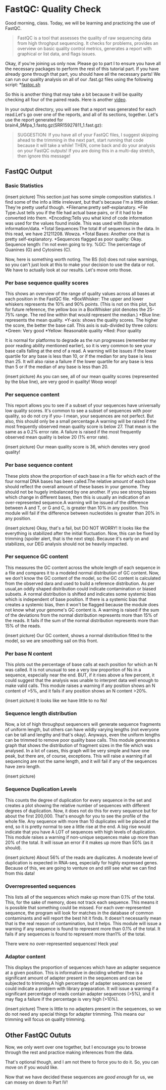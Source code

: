 # FastQC: Quality Check
Good morning, class. Today, we will be learning and practicing the use of FastQC.
> FastQC is a  tool that assesses the quality of raw sequencing data from high throghput sequencing. It checks for problems, provides an overview on basic quality control metrics, generates a report with graphical or list data, and flags issues.

Okay, if you're joining us only now. Please go to part I to ensure you have all the necessary packages to perform the rest of this tutorial part. If you have already gone through that part, you should have all the necessary parts! We can run our quality analysis on all of our .fast.gz files using the following script:
*[fastqc.sh]()

So this is another thing that may take a bit because it will be quality checking all four of the paired reads. Here is another [video](https://www.youtube.com/watch?v=zKKKJQ51aoE).

In your output directory, you will see that a report was generated for each read.Let's go over one of the reports, and all of its sections, together. Let's use the report generated for brain4_9Mpa_1.fastq.gz(SRR15927811_1.fast.gz):

> SUGGESTION: If you have all of your FastQC files, I suggest skipping ahead to the trimming in the next part, start running that code because it will take a while! THEN, come back and do your analysis on your FastQC outputs! If you are doing this in a multi-day stretch, then ignore this message!

## FastQC Output
### Basic Statistics
(insert picture)
This section just has some simple composition statistics. I find some of the info a little irrelevant, but that's because I'm a little stinker. They're pretty useful though.
*Filename:pretty self-explanatory.
*File Type:Just tells you if the file had actual base pairs, or if it had to be converted into them.
*Encoding:Tells you what kind of code information was used for the values found inside. This was used with Illumina information/data.
*Total Sequences:The total # of sequences in the data. In this read, we have 21211208. Wowza.
*Total Bases: Another one that is pretty self-explanatory.
*Sequences flagged as poor quality: Okay.
Sequence length: I'm not even going to try.
%GC: The percentage of Guanines (G) and Cytosines (C). 

Now, here is something worth noting. The BS (lol) does not raise warnings, so you can't just look at this to make your decision to use the data or not. We have to actually look at our results. Let's move onto those.

### Per base sequence quality scores
This shows an overview of the range of quality values across all bases at each position in the FastQC file.
*BoxWhisker: The upper and lower whiskers represents the 10% and 90% points. (This is not on this plot, but for future reference, the yellow box in a BoxWhisker plot denotes the 25-75% range. The red line within that would represent the median.)
*Blue line: represents the mean quality.
*Y-axis: shows the quality scores. The higher the score, the better the base call. This axis is sub-divided by three colors:
    *Green: Very good
    *Yellow: Reasonable quality
    *Red: Poor quality

It is normal for platforms to degrade as the run progresses (remember my poor reading ability mentioned earlier), so it is very common to see your base calls falling at the end of a read. A warning will be issues if the lower quartile for any base is less than 10, or if the median for any base is less than 25. It will also raise a failure if the lower quartile for any base is less than 5 or if the median of any base is less than 20.

(insert picture)
As you can see, all of our mean quality scores (represented by the blue line), are very good in quality! Woop woop!

### Per sequence content
This report allows you to see if a subset of your sequences have universally low quality scores. It's common to see a subset of sequences with poor quality, so do not cry if you- I mean, your sequences are not perfect. But also, this should only be a small percentage.A warning will be raised if the most frequently observed mean quality score is below 27. That mean is the same as a 0.2% error rate. A failure is raised if the most frequently observed mean quality is below 20 (1% error rate).

(insert picture)
Our mean quality score is 36, which denotes very good quality!

### Per base sequence content
These plots show the proportion of each base in a file for which each of the four normal DNA bases has been called.The relative amount of each base should reflect the overall amount of these bases in your genome. They should not be hugely imbalanced by one another. If you see strong biases which change in different bases, then this is usually an indication of an over-represented sequence.A warning will be issued uf the difference between A and T, or G and C, is greater than 10% in any position. This module will fail if the difference between nucleotides is greater than 20% in any position.

(insert picture)
Okay, that's a fail, but DO NOT WORRY! It looks like the everything is stabilized after the initial fluctuation. Now, this can be fixed by trimming (spoiler alert, that is the next step). Because it's early on and stabilizes, our DEG analysis should not be heavily impacted.

### Per sequence GC content 
This measures the GC content across the whole length of each sequence in a file and compares it to a modeled normal distribution of GC content. Now, we don't know the GC content of the model, so the GC content is calculated from the observed dara and used to build a reference distribution. As per usual,an oddly shaped distribution could indicate contamination or biased subsets. A normal distribution is shifted and indicates some systemic bias which is independent of base position. If there is a systemic bias that creates a systemic bias, then it won't be flagged because the module does not know what your genome's GC content is. A warning is raised if the sum of the deviations from the normal distribution represents more than 15% of the reads. It fails if the sum of the normal distribution represents more than 15% of the reads.

(insert picture)
Our GC content, shows a normal distribution fitted to the model, so we are smoothing sail on this front.

### Per base N content
This plots out the percentage of base calls at each position for which an N was called. It is not unusual to see a very low proportion of Ns in a sequence, especially near the end. BUT, if it rises above a few percent, it could suggest that the analysis was unable to interpret data well enough to make valid calls. This module raises a warning if any position shows an N content of >5%, and it fails if any position shows an N content >20%.

(insert picture)
It looks like we have little to no Ns!

### Sequence length distribution
Now, a lot of high throughput sequencers will generate sequence fragments of uniform length, but others can have wildly varying lengths (not everyone can be tall and lengthy and that's okay). Anyways, even the uniform lengths can be trimmed to remove poor quality base calls. This module generates a graph that shows the distribution of fragment sizes in the file which was analysed. In a lot of cases, this graph will be very simple and have one peak, but there are, of course, exceptions. This will raise a warning if all sequencing are not the same length, and it will fail if any of the sequences have zero length.

(insert picture)

### Sequence Duplication Levels
This counts the degree of duplication for every sequence in the set and creates a plot showing the relative number of sequences with different degrees of duplication. Now, it does not do this for every sequence but for about the first 200,000. That's enough for you to see the profile of the whole file. Any sequence with more than 10 duplicates will be placed at the end, so it is pretty normal to see a little rise at the end. A big rise would indicate that you have A LOT of sequences with high levels of duplication. This module raises a warning if non-unique sequences make up more than 20% of the total. It will issue an error if it makes up more than 50% (as it should).

(insert picture)
About 56% of the reads are duplicates. A moderate level of duplication is expected in RNA-seq, especially for highly expressed genes. Because of this, we are going to venture on and still see what we can find from this data!

### Overrepresented sequences
This lists all of the sequences which make up more than 0.1% of the total. This, for the sake of memory, does not track each sequence. This means it is possible that something could be missed. For each over-represented sequence, the program will look for matches in the database of common contaminants and will report the best hit it finds. It doesn't necessarily mean that is the real reason of contamination, but it helps. This module will issue a warning if any sequence is found to represent more than 0.1% of the total. It fails if any sequences is found to represent more than1% of the total.

There were no over-represented sequences! Heck yea!

### Adaptor content
This displays the proportion of sequences which have an adapter sequence at a given position. This is informative in deciding whether thee is a significant amount of adapter present in the sequences and can be subjected to trimming.A high percentage of adapter sequences present could indicate a problem with library preparation. It will issue a warning if a significant percentage of reads contain adapter sequences (>5%), and it may flag a failure if the percentage is very high (>10%).

(insert picture)
There is little to no adapters present in the sequences, so we do not need any special things for adapter trimming. This means our trimming will focus on quality trimming. 


## Other FastQC Oututs
Now, we only went over one together, but I encourage you to browse through the rest and practice making inferences from the data.

That's optional though, and I am not there to force you to do it. So, you can move on if you would like.

Now that we have decided these sequences are _good enough_ for us, we can mosey on down to Part IV!